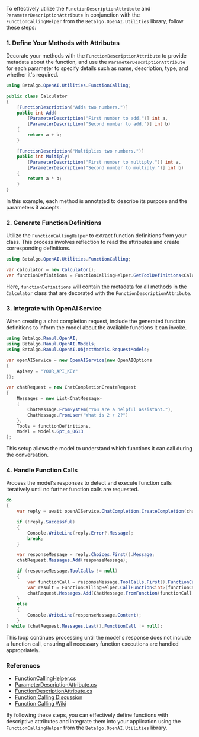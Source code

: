 To effectively utilize the `FunctionDescriptionAttribute` and `ParameterDescriptionAttribute` in conjunction with the `FunctionCallingHelper` from the `Betalgo.OpenAI.Utilities` library, follow these steps:

### 1. **Define Your Methods with Attributes**

Decorate your methods with the `FunctionDescriptionAttribute` to provide metadata about the function, and use the `ParameterDescriptionAttribute` for each parameter to specify details such as name, description, type, and whether it's required.

```csharp
using Betalgo.OpenAI.Utilities.FunctionCalling;

public class Calculator
{
    [FunctionDescription("Adds two numbers.")]
    public int Add(
        [ParameterDescription("First number to add.")] int a,
        [ParameterDescription("Second number to add.")] int b)
    {
        return a + b;
    }

    [FunctionDescription("Multiplies two numbers.")]
    public int Multiply(
        [ParameterDescription("First number to multiply.")] int a,
        [ParameterDescription("Second number to multiply.")] int b)
    {
        return a * b;
    }
}
```

In this example, each method is annotated to describe its purpose and the parameters it accepts.

### 2. **Generate Function Definitions**

Utilize the `FunctionCallingHelper` to extract function definitions from your class. This process involves reflection to read the attributes and create corresponding definitions.

```csharp
using Betalgo.OpenAI.Utilities.FunctionCalling;

var calculator = new Calculator();
var functionDefinitions = FunctionCallingHelper.GetToolDefinitions<Calculator>();
```

Here, `functionDefinitions` will contain the metadata for all methods in the `Calculator` class that are decorated with the `FunctionDescriptionAttribute`.

### 3. **Integrate with OpenAI Service**

When creating a chat completion request, include the generated function definitions to inform the model about the available functions it can invoke.

```csharp
using Betalgo.Ranul.OpenAI;
using Betalgo.Ranul.OpenAI.Models;
using Betalgo.Ranul.OpenAI.ObjectModels.RequestModels;

var openAIService = new OpenAIService(new OpenAIOptions
{
    ApiKey = "YOUR_API_KEY"
});

var chatRequest = new ChatCompletionCreateRequest
{
    Messages = new List<ChatMessage>
    {
        ChatMessage.FromSystem("You are a helpful assistant."),
        ChatMessage.FromUser("What is 2 + 2?")
    },
    Tools = functionDefinitions,
    Model = Models.Gpt_4_0613
};
```

This setup allows the model to understand which functions it can call during the conversation.

### 4. **Handle Function Calls**

Process the model's responses to detect and execute function calls iteratively until no further function calls are requested.

```csharp
do
{
    var reply = await openAIService.ChatCompletion.CreateCompletion(chatRequest);

    if (!reply.Successful)
    {
        Console.WriteLine(reply.Error?.Message);
        break;
    }

    var responseMessage = reply.Choices.First().Message;
    chatRequest.Messages.Add(responseMessage);

    if (responseMessage.ToolCalls != null)
    {
        var functionCall = responseMessage.ToolCalls.First().FunctionCall;
        var result = FunctionCallingHelper.CallFunction<int>(functionCall!, calculator);
        chatRequest.Messages.Add(ChatMessage.FromFunction(functionCall.Name, result.ToString()));
    }
    else
    {
        Console.WriteLine(responseMessage.Content);
    }
} while (chatRequest.Messages.Last().FunctionCall != null);
```

This loop continues processing until the model's response does not include a function call, ensuring all necessary function executions are handled appropriately.

### References

- [FunctionCallingHelper.cs](https://github.com/betalgo/openai/blob/master/OpenAI.Utilities/FunctionCalling/FunctionCallingHelper.cs)
- [ParameterDescriptionAttribute.cs](https://github.com/betalgo/openai/blob/master/OpenAI.Utilities/FunctionCalling/ParameterDescriptionAttribute.cs)
- [FunctionDescriptionAttribute.cs](https://github.com/betalgo/openai/blob/master/OpenAI.Utilities/FunctionCalling/FunctionDescriptionAttribute.cs)
- [Function Calling Discussion](https://github.com/betalgo/openai/discussions/344)
- [Function Calling Wiki](https://github.com/betalgo/openai/wiki/Function-Calling)

By following these steps, you can effectively define functions with descriptive attributes and integrate them into your application using the `FunctionCallingHelper` from the `Betalgo.OpenAI.Utilities` library. 
